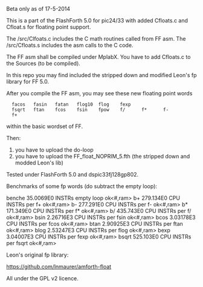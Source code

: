Beta only as of 17-5-2014

This is a part of the FlashForth 5.0 for pic24/33 with added Cfloats.c and Cfloat.s 
for floating point support.

The /src/Clfoats.c includes the C math routines called from FF asm.
The /src/Cfloats.s includes the asm calls to the C code.

The FF asm shall be compiled under MplabX. You have to add Cfloats.c to the Sources (to be compiled).

In this repo you may find included the stripped down and modified Leon's fp library for FF 5.0.

After you compile the FF asm, you may see these new floating point words 

      facos   fasin   fatan   flog10  flog    fexp
      fsqrt   ftan    fcos    fsin    fpow    f/      f*      f-
      f+

within the basic wordset of FF.

Then:
1. you have to upload the do-loop
2. you have to upload the FF_float_NOPRIM_5.fth	(the stripped down and modded Leon's lib)  

Tested under FlashForth 5.0 and dspic33fj128gp802. 

Benchmarks of some fp words (do subtract the empty loop):

benche 35.0069E0 INSTRs empty loop ok<#,ram>
b+ 279.134E0 CPU INSTRs per f+ ok<#,ram>
b- 277.291E0 CPU INSTRs per f- ok<#,ram>
b* 171.349E0 CPU INSTRs per f* ok<#,ram>
b/ 435.743E0 CPU INSTRs per f/ ok<#,ram>
bsin 2.26716E3 CPU INSTRs per fsin ok<#,ram>
bcos 3.03178E3 CPU INSTRs per fcos ok<#,ram>
btan 2.90925E3 CPU INSTRs per ftan ok<#,ram>
blog 2.53247E3 CPU INSTRs per flog ok<#,ram>
bexp 3.04007E3 CPU INSTRs per fexp ok<#,ram>
bsqrt 525.103E0 CPU INSTRs per fsqrt ok<#,ram>


Leon's original fp library:

https://github.com/lnmaurer/amforth-float


All under the GPL v2 licence.



